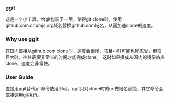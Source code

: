 ### ggit


这是一个小工具，给git包装了一层，使得git clone时，使用github.com.cnpmjs.org域名替换github.com域名，从而加速clone的速度。

### Why use ggit
在国内直接从github.com clone时，速度会很慢，项目小时可能也能忍受，但项目大时，往往需要非常长的时间才能完成clone。
这时如果换成从国内的镜像站点clone，速度会非常快。

### User Guide
直接用ggit替代git命令使用即可，ggit只对clone时的url做域名替换，其它命令会直接调用git执行。

